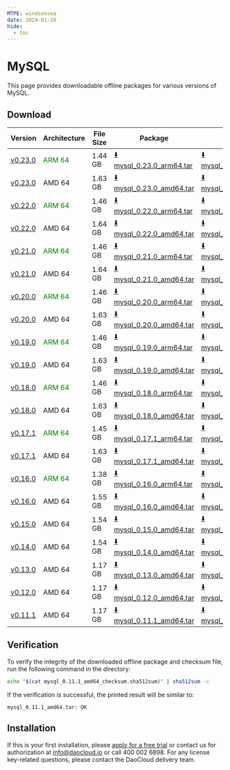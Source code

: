```yaml
---
MTPE: windsonsea
date: 2024-01-18
hide:
  - toc
---
```


# MySQL

This page provides downloadable offline packages for various versions of MySQL.

## Download

| Version | Architecture | File Size | Package   | Checksum File | Updated Date |
| ------ | ------------ | --------- | ---------- | ------------ | ------------ |
| [v0.23.0](../../../middleware/mysql/release-notes.md) | <font color=green>ARM 64</font> | 1.44 GB | [:arrow_down: mysql_0.23.0_arm64.tar](https://qiniu-download-public.daocloud.io/DaoCloud_Enterprise/mcamel-mysql_0.23.0_arm64.tar) | [:arrow_down: mysql_0.23.0_arm64_checksum.sha512sum](https://qiniu-download-public.daocloud.io/DaoCloud_Enterprise/mcamel-mysql_0.23.0_arm64_checksum.sha512sum) | 2024-11-05 |
| [v0.23.0](../../../middleware/mysql/release-notes.md) | AMD 64 | 1.63 GB | [:arrow_down: mysql_0.23.0_amd64.tar](https://qiniu-download-public.daocloud.io/DaoCloud_Enterprise/mcamel-mysql_0.23.0_amd64.tar) | [:arrow_down: mysql_0.23.0_amd64_checksum.sha512sum](https://qiniu-download-public.daocloud.io/DaoCloud_Enterprise/mcamel-mysql_0.23.0_amd64_checksum.sha512sum) | 2024-11-05 |
| [v0.22.0](../../../middleware/mysql/release-notes.md) | <font color=green>ARM 64</font> | 1.46 GB | [:arrow_down: mysql_0.22.0_arm64.tar](https://qiniu-download-public.daocloud.io/DaoCloud_Enterprise/mcamel-mysql_0.22.0_arm64.tar) | [:arrow_down: mysql_0.22.0_arm64_checksum.sha512sum](https://qiniu-download-public.daocloud.io/DaoCloud_Enterprise/mcamel-mysql_0.22.0_arm64_checksum.sha512sum) | 2024-10-08 |
| [v0.22.0](../../../middleware/mysql/release-notes.md) | AMD 64 | 1.64 GB | [:arrow_down: mysql_0.22.0_amd64.tar](https://qiniu-download-public.daocloud.io/DaoCloud_Enterprise/mcamel-mysql_0.22.0_amd64.tar) | [:arrow_down: mysql_0.22.0_amd64_checksum.sha512sum](https://qiniu-download-public.daocloud.io/DaoCloud_Enterprise/mcamel-mysql_0.22.0_amd64_checksum.sha512sum) | 2024-10-08 |
| [v0.21.0](../../../middleware/mysql/release-notes.md) | <font color=green>ARM 64</font> | 1.46 GB | [:arrow_down: mysql_0.21.0_arm64.tar](https://qiniu-download-public.daocloud.io/DaoCloud_Enterprise/mcamel-mysql_0.21.0_arm64.tar) | [:arrow_down: mysql_0.21.0_arm64_checksum.sha512sum](https://qiniu-download-public.daocloud.io/DaoCloud_Enterprise/mcamel-mysql_0.21.0_arm64_checksum.sha512sum) | 2024-09-06 |
| [v0.21.0](../../../middleware/mysql/release-notes.md) | AMD 64 | 1.64 GB | [:arrow_down: mysql_0.21.0_amd64.tar](https://qiniu-download-public.daocloud.io/DaoCloud_Enterprise/mcamel-mysql_0.21.0_amd64.tar) | [:arrow_down: mysql_0.21.0_amd64_checksum.sha512sum](https://qiniu-download-public.daocloud.io/DaoCloud_Enterprise/mcamel-mysql_0.21.0_amd64_checksum.sha512sum) | 2024-09-06 |
| [v0.20.0](../../../middleware/mysql/release-notes.md) | <font color=green>ARM 64</font> | 1.46 GB | [:arrow_down: mysql_0.20.0_arm64.tar](https://qiniu-download-public.daocloud.io/DaoCloud_Enterprise/mcamel-mysql_0.20.0_arm64.tar) | [:arrow_down: mysql_0.20.0_arm64_checksum.sha512sum](https://qiniu-download-public.daocloud.io/DaoCloud_Enterprise/mcamel-mysql_0.20.0_arm64_checksum.sha512sum) | 2024-08-08 |
| [v0.20.0](../../../middleware/mysql/release-notes.md) | AMD 64 | 1.63 GB | [:arrow_down: mysql_0.20.0_amd64.tar](https://qiniu-download-public.daocloud.io/DaoCloud_Enterprise/mcamel-mysql_0.20.0_amd64.tar) | [:arrow_down: mysql_0.20.0_amd64_checksum.sha512sum](https://qiniu-download-public.daocloud.io/DaoCloud_Enterprise/mcamel-mysql_0.20.0_amd64_checksum.sha512sum) | 2024-08-08 |
| [v0.19.0](../../../middleware/mysql/release-notes.md) | <font color=green>ARM 64</font> | 1.46 GB | [:arrow_down: mysql_0.19.0_arm64.tar](https://qiniu-download-public.daocloud.io/DaoCloud_Enterprise/mcamel-mysql_0.19.0_arm64.tar) | [:arrow_down: mysql_0.19.0_arm64_checksum.sha512sum](https://qiniu-download-public.daocloud.io/DaoCloud_Enterprise/mcamel-mysql_0.19.0_arm64_checksum.sha512sum) | 2024-07-04 |
| [v0.19.0](../../../middleware/mysql/release-notes.md) | AMD 64 | 1.63 GB | [:arrow_down: mysql_0.19.0_amd64.tar](https://qiniu-download-public.daocloud.io/DaoCloud_Enterprise/mcamel-mysql_0.19.0_amd64.tar) | [:arrow_down: mysql_0.19.0_amd64_checksum.sha512sum](https://qiniu-download-public.daocloud.io/DaoCloud_Enterprise/mcamel-mysql_0.19.0_amd64_checksum.sha512sum) | 2024-07-04 |
| [v0.18.0](../../../middleware/mysql/release-notes.md) | <font color=green>ARM 64</font> | 1.46 GB | [:arrow_down: mysql_0.18.0_arm64.tar](https://qiniu-download-public.daocloud.io/DaoCloud_Enterprise/mcamel-mysql_0.18.0_arm64.tar) | [:arrow_down: mysql_0.18.0_arm64_checksum.sha512sum](https://qiniu-download-public.daocloud.io/DaoCloud_Enterprise/mcamel-mysql_0.18.0_arm64_checksum.sha512sum) | 2024-06-05 |
| [v0.18.0](../../../middleware/mysql/release-notes.md) | AMD 64 | 1.63 GB | [:arrow_down: mysql_0.18.0_amd64.tar](https://qiniu-download-public.daocloud.io/DaoCloud_Enterprise/mcamel-mysql_0.18.0_amd64.tar) | [:arrow_down: mysql_0.18.0_amd64_checksum.sha512sum](https://qiniu-download-public.daocloud.io/DaoCloud_Enterprise/mcamel-mysql_0.18.0_amd64_checksum.sha512sum) | 2024-06-05 |
| [v0.17.1](../../../middleware/mysql/release-notes.md) | <font color=green>ARM 64</font> | 1.45 GB | [:arrow_down: mysql_0.17.1_arm64.tar](https://qiniu-download-public.daocloud.io/DaoCloud_Enterprise/mcamel-mysql_0.17.1_arm64.tar) | [:arrow_down: mysql_0.17.1_arm64_checksum.sha512sum](https://qiniu-download-public.daocloud.io/DaoCloud_Enterprise/mcamel-mysql_0.17.1_arm64_checksum.sha512sum) | 2024-05-08 |
| [v0.17.1](../../../middleware/mysql/release-notes.md) | AMD 64 | 1.63 GB | [:arrow_down: mysql_0.17.1_amd64.tar](https://qiniu-download-public.daocloud.io/DaoCloud_Enterprise/mcamel-mysql_0.17.1_amd64.tar) | [:arrow_down: mysql_0.17.1_amd64_checksum.sha512sum](https://qiniu-download-public.daocloud.io/DaoCloud_Enterprise/mcamel-mysql_0.17.1_amd64_checksum.sha512sum) | 2024-05-08 |
| [v0.16.0](../../../middleware/mysql/release-notes.md) | <font color="green">ARM 64</font> | 1.38 GB | [:arrow_down: mysql_0.16.0_arm64.tar](https://qiniu-download-public.daocloud.io/DaoCloud_Enterprise/mcamel-mysql_0.16.0_arm64.tar) | [:arrow_down: mysql_0.16.0_arm64_checksum.sha512sum](https://qiniu-download-public.daocloud.io/DaoCloud_Enterprise/mcamel-mysql_0.16.0_arm64_checksum.sha512sum) | 2024-04-03 |
| [v0.16.0](../../../middleware/mysql/release-notes.md) | AMD 64 | 1.55 GB | [:arrow_down: mysql_0.16.0_amd64.tar](https://qiniu-download-public.daocloud.io/DaoCloud_Enterprise/mcamel-mysql_0.16.0_amd64.tar) | [:arrow_down: mysql_0.16.0_amd64_checksum.sha512sum](https://qiniu-download-public.daocloud.io/DaoCloud_Enterprise/mcamel-mysql_0.16.0_amd64_checksum.sha512sum) | 2024-04-03 |
| [v0.15.0](../../../middleware/mysql/release-notes.md) | AMD 64 | 1.54 GB | [:arrow_down: mysql_0.15.0_amd64.tar](https://qiniu-download-public.daocloud.io/DaoCloud_Enterprise/mcamel-mysql_0.15.0_amd64.tar) | [:arrow_down: mysql_0.15.0_amd64_checksum.sha512sum](https://qiniu-download-public.daocloud.io/DaoCloud_Enterprise/mcamel-mysql_0.15.0_amd64_checksum.sha512sum) | 2024-02-01 |
| [v0.14.0](../../../middleware/mysql/release-notes.md) | AMD 64 | 1.54 GB | [:arrow_down: mysql_0.14.0_amd64.tar](https://qiniu-download-public.daocloud.io/DaoCloud_Enterprise/mcamel-mysql_0.14.0_amd64.tar) | [:arrow_down: mysql_0.14.0_amd64_checksum.sha512sum](https://qiniu-download-public.daocloud.io/DaoCloud_Enterprise/mcamel-mysql_0.14.0_amd64_checksum.sha512sum) | 2024-01-04 |
| [v0.13.0](../../../middleware/mysql/release-notes.md) | AMD 64 | 1.17 GB | [:arrow_down: mysql_0.13.0_amd64.tar](https://qiniu-download-public.daocloud.io/DaoCloud_Enterprise/mcamel-mysql_0.13.0_amd64.tar) | [:arrow_down: mysql_0.13.0_amd64_checksum.sha512sum](https://qiniu-download-public.daocloud.io/DaoCloud_Enterprise/mcamel-mysql_0.13.0_amd64_checksum.sha512sum) | 2023-12-10 |
| [v0.12.0](../../../middleware/mysql/release-notes.md) | AMD 64 | 1.17 GB | [:arrow_down: mysql_0.12.0_amd64.tar](https://qiniu-download-public.daocloud.io/DaoCloud_Enterprise/mcamel-mysql_0.12.0_amd64.tar) | [:arrow_down: mysql_0.12.0_amd64_checksum.sha512sum](https://qiniu-download-public.daocloud.io/DaoCloud_Enterprise/mcamel-mysql_0.12.0_amd64_checksum.sha512sum) | 2023-11-02 |
| [v0.11.1](../../../middleware/mysql/release-notes.md) | AMD 64 | 1.17 GB | [:arrow_down: mysql_0.11.1_amd64.tar](https://qiniu-download-public.daocloud.io/DaoCloud_Enterprise/mcamel-mysql_0.11.1_amd64.tar) | [:arrow_down: mysql_0.11.1_amd64_checksum.sha512sum](https://qiniu-download-public.daocloud.io/DaoCloud_Enterprise/mcamel-mysql_0.11.1_amd64_checksum.sha512sum) | 2023-10-20 |

## Verification

To verify the integrity of the downloaded offline package and checksum file, run the following command in the directory:

```sh
echo "$(cat mysql_0.11.1_amd64_checksum.sha512sum)" | sha512sum -c
```

If the verification is successful, the printed result will be similar to:

```none
mysql_0.11.1_amd64.tar: OK
```

## Installation

If this is your first installation, please [apply for a free trial](../../../dce/license0.md) or contact us for authorization at info@daocloud.io or call 400 002 6898.
For any license key-related questions, please contact the DaoCloud delivery team.

